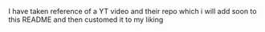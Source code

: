 I have taken reference of a YT video and their repo which i will add soon to this README and then customed it to my liking
